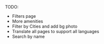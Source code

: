 TODO:

- Filters page
- More amenities
- Filter by Cities and add bg photo
- Translate all pages to support all languages
- Search by name
